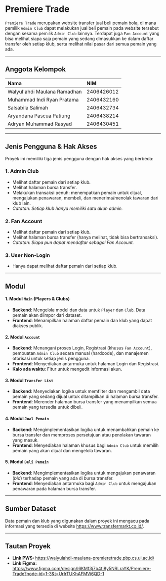 # Premiere Trade

`Premiere Trade` merupakan website transfer jual beli pemain bola, di mana pemilik `Admin Club` dapat melakukan jual beli pemain pada website tersebut dengan sesama pemilik `Admin Club` lainnya. Terdapat juga `Fan Account` yang bisa melihat siapa saja pemain yang sedang dimasukkan ke dalam daftar transfer oleh setiap klub, serta melihat nilai pasar dari semua pemain yang ada.

---

## Anggota Kelompok

| Nama                          | NIM        |
| :---------------------------- | :--------- |
| Walyul'ahdi Maulana Ramadhan  | 2406426012 |
| Muhammad Indi Ryan Pratama    | 2406432160 |
| Salsabila Salimah             | 2406432734 |
| Aryandana Pascua Patiung      | 2406438214 |
| Adryan Muhammad Rasyad        | 2406430451 |

---

## Jenis Pengguna & Hak Akses

Proyek ini memiliki tiga jenis pengguna dengan hak akses yang berbeda:

### 1. Admin Club
* Melihat daftar pemain dari setiap klub.
* Melihat halaman bursa transfer.
* Melakukan transaksi penuh: menempatkan pemain untuk dijual, mengajukan penawaran, membeli, dan menerima/menolak tawaran dari klub lain.
* *Catatan: Setiap klub hanya memiliki satu akun admin.*

### 2. Fan Account
* Melihat daftar pemain dari setiap klub.
* Melihat halaman bursa transfer (hanya melihat, tidak bisa bertransaksi).
* *Catatan: Siapa pun dapat mendaftar sebagai Fan Account.*

### 3. User Non-Login
* Hanya dapat melihat daftar pemain dari setiap klub.

---

## Modul

#### 1. Modul `Main` (Players & Clubs)
* **Backend**: Mengelola model dan data untuk `Player` dan `Club`. Data pemain akan diimpor dari dataset.
* **Frontend**: Menampilkan halaman daftar pemain dan klub yang dapat diakses publik.

#### 2. Modul `Account`
* **Backend**: Menangani proses Login, Registrasi (khusus `Fan Account`), pembuatan `Admin Club` secara manual (hardcode), dan manajemen otorisasi untuk setiap jenis pengguna.
* **Frontend**: Menyediakan antarmuka untuk halaman Login dan Registrasi.
* **Kalo ada waktu**: Fitur untuk mengedit informasi akun.

#### 3. Modul `Transfer List`
* **Backend**: Menyediakan logika untuk memfilter dan mengambil data pemain yang sedang dijual untuk ditampilkan di halaman bursa transfer.
* **Frontend**: Merender halaman bursa transfer yang menampilkan semua pemain yang tersedia untuk dibeli.

#### 4. Modul `Jual Pemain`
* **Backend**: Mengimplementasikan logika untuk menambahkan pemain ke bursa transfer dan memproses persetujuan atau penolakan tawaran yang masuk.
* **Frontend**: Menyediakan halaman khusus bagi `Admin Club` untuk memilih pemain yang akan dijual dan mengelola tawaran.

#### 5. Modul `Beli Pemain`
* **Backend**: Mengimplementasikan logika untuk mengajukan penawaran (*bid*) terhadap pemain yang ada di bursa transfer.
* **Frontend**: Menyediakan antarmuka bagi `Admin Club` untuk mengajukan penawaran pada halaman bursa transfer.

---

## Sumber Dataset

Data pemain dan klub yang digunakan dalam proyek ini mengacu pada informasi yang tersedia di website https://www.transfermarkt.co.id/.

---

## Tautan Proyek

* **Link PWS:** https://walyulahdi-maulana-premieretrade.pbp.cs.ui.ac.id/
* **Link Figma:** https://www.figma.com/design/I6KMf3j7b4tI8y5NRLraYK/Premiere-Trade?node-id=1-3&t=UrIrTUKhAFMVi6QD-1